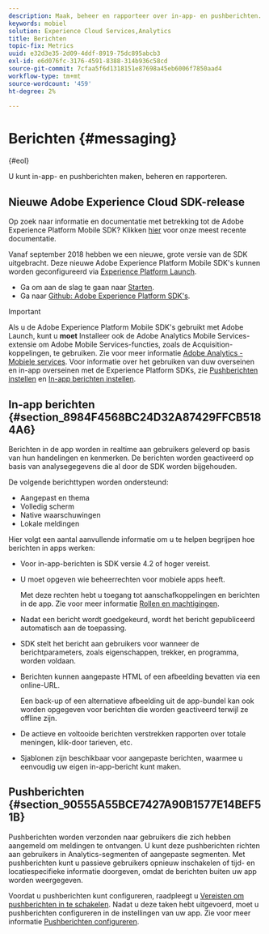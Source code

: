 ```yaml
---
description: Maak, beheer en rapporteer over in-app- en pushberichten.
keywords: mobiel
solution: Experience Cloud Services,Analytics
title: Berichten
topic-fix: Metrics
uuid: e32d3e35-2d09-4ddf-8919-75dc895abcb3
exl-id: e6d076fc-3176-4591-8388-314b936c58cd
source-git-commit: 7cfaa5f6d1318151e87698a45eb6006f7850aad4
workflow-type: tm+mt
source-wordcount: '459'
ht-degree: 2%

---
```


# Berichten {#messaging}

{#eol}

U kunt in-app- en pushberichten maken, beheren en rapporteren.

## Nieuwe Adobe Experience Cloud SDK-release

Op zoek naar informatie en documentatie met betrekking tot de Adobe Experience Platform Mobile SDK? Klikken [hier](https://aep-sdks.gitbook.io/docs/) voor onze meest recente documentatie.

Vanaf september 2018 hebben we een nieuwe, grote versie van de SDK uitgebracht. Deze nieuwe Adobe Experience Platform Mobile SDK&#39;s kunnen worden geconfigureerd via [Experience Platform Launch](https://www.adobe.com/experience-platform/launch.html).

* Ga om aan de slag te gaan naar [Starten](https://launch.adobe.com/).
* Ga naar [Github: Adobe Experience Platform SDK&#39;s](https://github.com/Adobe-Marketing-Cloud/acp-sdks).

>[!IMPORTANT]
>
> Als u de Adobe Experience Platform Mobile SDK&#39;s gebruikt met Adobe Launch, kunt u **moet** Installeer ook de Adobe Analytics Mobile Services-extensie om Adobe Mobile Services-functies, zoals de Acquisition-koppelingen, te gebruiken. Zie voor meer informatie [Adobe Analytics - Mobiele services](https://aep-sdks.gitbook.io/docs/using-mobile-extensions/adobe-analytics-mobile-services). Voor informatie over het gebruiken van duw overseinen en in-app overseinen met de Experience Platform SDKs, zie [Pushberichten instellen](https://aep-sdks.gitbook.io/docs/using-mobile-extensions/adobe-analytics-mobile-services#set-up-push-messaging) en [In-app berichten instellen](https://aep-sdks.gitbook.io/docs/using-mobile-extensions/adobe-analytics-mobile-services#set-up-in-app-messaging).

## In-app berichten {#section_8984F4568BC24D32A87429FFCB5184A6}

Berichten in de app worden in realtime aan gebruikers geleverd op basis van hun handelingen en kenmerken. De berichten worden geactiveerd op basis van analysegegevens die al door de SDK worden bijgehouden.

De volgende berichttypen worden ondersteund:

* Aangepast en thema
* Volledig scherm
* Native waarschuwingen
* Lokale meldingen

Hier volgt een aantal aanvullende informatie om u te helpen begrijpen hoe berichten in apps werken:

* Voor in-app-berichten is SDK versie 4.2 of hoger vereist.
* U moet opgeven wie beheerrechten voor mobiele apps heeft.

   Met deze rechten hebt u toegang tot aanschafkoppelingen en berichten in de app. Zie voor meer informatie [Rollen en machtigingen](/help/using/gs/c-mob-roles-and-permissions.md).
* Nadat een bericht wordt goedgekeurd, wordt het bericht gepubliceerd automatisch aan de toepassing.
* SDK stelt het bericht aan gebruikers voor wanneer de berichtparameters, zoals eigenschappen, trekker, en programma, worden voldaan.
* Berichten kunnen aangepaste HTML of een afbeelding bevatten via een online-URL.

   Een back-up of een alternatieve afbeelding uit de app-bundel kan ook worden opgegeven voor berichten die worden geactiveerd terwijl ze offline zijn.
* De actieve en voltooide berichten verstrekken rapporten over totale meningen, klik-door tarieven, etc.
* Sjablonen zijn beschikbaar voor aangepaste berichten, waarmee u eenvoudig uw eigen in-app-bericht kunt maken.

## Pushberichten {#section_90555A55BCE7427A90B1577E14BEF51B}

Pushberichten worden verzonden naar gebruikers die zich hebben aangemeld om meldingen te ontvangen. U kunt deze pushberichten richten aan gebruikers in Analytics-segmenten of aangepaste segmenten. Met pushberichten kunt u passieve gebruikers opnieuw inschakelen of tijd- en locatiespecifieke informatie doorgeven, omdat de berichten buiten uw app worden weergegeven.

Voordat u pushberichten kunt configureren, raadpleegt u [Vereisten om pushberichten in te schakelen](/help/using/c-manage-app-settings/c-mob-confg-app/configure-push-messaging/prerequisites-push-messaging.md). Nadat u deze taken hebt uitgevoerd, moet u pushberichten configureren in de instellingen van uw app. Zie voor meer informatie [Pushberichten configureren](/help/using/c-manage-app-settings/c-mob-confg-app/configure-push-messaging/configure-push-messaging.md).
